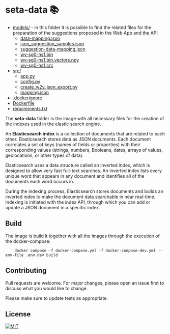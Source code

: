 # seta-data 📚


* [models/](../seta-data/models)  - in this folder it is possible to find the related  files for the preparation of the suggestions proposed in the Web App and the API
  * [data-mapping.json](../seta-data/models/data-mapping.json)
  * [json_suggestion_samples.json](../seta-data/models/json_suggestion_samples.json)
  * [suggestion-data-mapping.json](../seta-data/models/suggestion-data-mapping.json)
  * [wv-sg0-hs1.bin](../seta-data/models/wv-sg0-hs1.bin)
  * [wv-sg0-hs1.bin.vectors.npy](../seta-data/models/wv-sg0-hs1.bin.vectors.npy)
  * [wv-sg0-hs1.crc](../seta-data/models/wv-sg0-hs1.crc)
* [src/](../seta-data/src)
  * [app.py](../seta-data/src/app.py)
  * [config.py](../seta-data/src/config.py)
  * [create_w2v_json_export.py](../seta-data/src/create_w2v_json_export.py)
  * [mapping.json](../seta-data/src/mapping.json)
* [.dockerignore](../seta-data/.dockerignore)
* [Dockerfile](../seta-data/Dockerfile)
* [requirements.txt](../seta-data/requirements.txt)



The **seta-data** folder is the image with all necessary files for the creation of the indexes used in the elastic search engine.

An **Elasticsearch index** is a collection of documents that are related to each other. Elasticsearch stores data as JSON documents. Each document correlates a set of keys (names of fields or properties) with their corresponding values (strings, numbers, Booleans, dates, arrays of values, geolocations, or other types of data).

Elasticsearch uses a data structure called an inverted index, which is designed to allow very fast full-text searches. An inverted index lists every unique word that appears in any document and identifies all of the documents each word occurs in.

During the indexing process, Elasticsearch stores documents and builds an inverted index to make the document data searchable in near real-time. Indexing is initiated with the index API, through which you can add or update a JSON document in a specific index. 


## Build
The image is build it together with all the images through the execution of the docker-compose:

```
    docker compose -f docker-compose.yml -f docker-compose-dev.yml --env-file .env.dev build
```


## Contributing

Pull requests are welcome. For major changes, please open an issue first to discuss what you would like to change.

Please make sure to update tests as appropriate.


## License


[![MIT][mit-badge]][mit-url]

[mit-badge]: https://img.shields.io/badge/license-mit-blue
[mit-url]: https://choosealicense.com/licenses/mit/